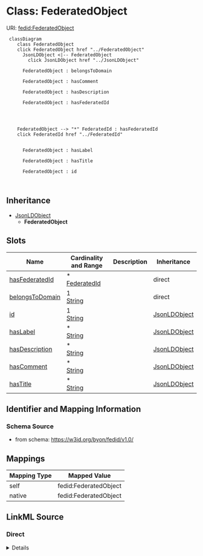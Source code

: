 

# Class: FederatedObject



URI: [fedid:FederatedObject](https://w3id.org/byon/fedid/v1.0/#FederatedObject)






```mermaid
 classDiagram
    class FederatedObject
    click FederatedObject href "../FederatedObject"
      JsonLDObject <|-- FederatedObject
        click JsonLDObject href "../JsonLDObject"
      
      FederatedObject : belongsToDomain
        
      FederatedObject : hasComment
        
      FederatedObject : hasDescription
        
      FederatedObject : hasFederatedId
        
          
    
    
    FederatedObject --> "*" FederatedId : hasFederatedId
    click FederatedId href "../FederatedId"

        
      FederatedObject : hasLabel
        
      FederatedObject : hasTitle
        
      FederatedObject : id
        
      
```





## Inheritance
* [JsonLDObject](JsonLDObject.md)
    * **FederatedObject**



## Slots

| Name | Cardinality and Range | Description | Inheritance |
| ---  | --- | --- | --- |
| [hasFederatedId](hasFederatedId.md) | * <br/> [FederatedId](FederatedId.md) |  | direct |
| [belongsToDomain](belongsToDomain.md) | 1 <br/> [String](String.md) |  | direct |
| [id](id.md) | 1 <br/> [String](String.md) |  | [JsonLDObject](JsonLDObject.md) |
| [hasLabel](hasLabel.md) | * <br/> [String](String.md) |  | [JsonLDObject](JsonLDObject.md) |
| [hasDescription](hasDescription.md) | * <br/> [String](String.md) |  | [JsonLDObject](JsonLDObject.md) |
| [hasComment](hasComment.md) | * <br/> [String](String.md) |  | [JsonLDObject](JsonLDObject.md) |
| [hasTitle](hasTitle.md) | * <br/> [String](String.md) |  | [JsonLDObject](JsonLDObject.md) |









## Identifier and Mapping Information







### Schema Source


* from schema: https://w3id.org/byon/fedid/v1.0/




## Mappings

| Mapping Type | Mapped Value |
| ---  | ---  |
| self | fedid:FederatedObject |
| native | fedid:FederatedObject |







## LinkML Source

<!-- TODO: investigate https://stackoverflow.com/questions/37606292/how-to-create-tabbed-code-blocks-in-mkdocs-or-sphinx -->

### Direct

<details>
```yaml
name: FederatedObject
from_schema: https://w3id.org/byon/fedid/v1.0/
is_a: JsonLDObject
slots:
- hasFederatedId
- belongsToDomain
class_uri: fedid:FederatedObject

```
</details>

### Induced

<details>
```yaml
name: FederatedObject
from_schema: https://w3id.org/byon/fedid/v1.0/
is_a: JsonLDObject
attributes:
  hasFederatedId:
    name: hasFederatedId
    from_schema: https://w3id.org/byon/fedid/v1.0/
    rank: 1000
    slot_uri: fedid:hasFederatedId
    alias: hasFederatedId
    owner: FederatedObject
    domain_of:
    - FederatedObject
    range: FederatedId
    multivalued: true
  belongsToDomain:
    name: belongsToDomain
    from_schema: https://w3id.org/byon/fedid/v1.0/
    rank: 1000
    slot_uri: fedid:belongsToDomain
    alias: belongsToDomain
    owner: FederatedObject
    domain_of:
    - FederatedObject
    - DomainIdentifier
    range: string
    required: true
    multivalued: false
  id:
    name: id
    from_schema: https://w3id.org/byon/fedid/v1.0/
    rank: 1000
    slot_uri: jsonld:id
    identifier: true
    alias: id
    owner: FederatedObject
    domain_of:
    - JsonLDObject
    range: string
    required: true
  hasLabel:
    name: hasLabel
    from_schema: https://w3id.org/byon/fedid/v1.0/
    rank: 1000
    slot_uri: rdfs:label
    alias: hasLabel
    owner: FederatedObject
    domain_of:
    - JsonLDObject
    range: string
    multivalued: true
  hasDescription:
    name: hasDescription
    from_schema: https://w3id.org/byon/fedid/v1.0/
    rank: 1000
    slot_uri: dc:description
    alias: hasDescription
    owner: FederatedObject
    domain_of:
    - JsonLDObject
    range: string
    multivalued: true
  hasComment:
    name: hasComment
    from_schema: https://w3id.org/byon/fedid/v1.0/
    rank: 1000
    slot_uri: rdfs:comment
    alias: hasComment
    owner: FederatedObject
    domain_of:
    - JsonLDObject
    range: string
    multivalued: true
  hasTitle:
    name: hasTitle
    from_schema: https://w3id.org/byon/fedid/v1.0/
    rank: 1000
    slot_uri: dc:title
    alias: hasTitle
    owner: FederatedObject
    domain_of:
    - JsonLDObject
    range: string
    multivalued: true
class_uri: fedid:FederatedObject

```
</details>